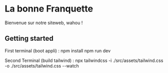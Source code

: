 # La bonne Franquette

Bienvenue sur notre siteweb, wahou !

## Getting started

First terminal (boot appli) :
npm install
npm run dev

Second Terminal (build tailwind) : 
npx tailwindcss -i ./src/assets/tailwind.css -o ./src/assets/tailwind.css --watch

